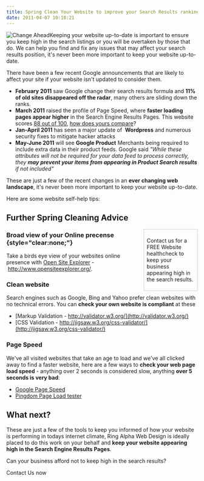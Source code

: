 ```yaml
---
title: Spring Clean Your Website to improve your Search Results ranking
date: 2011-04-07 10:18:21
---
```


![](/assets/change_ahead.jpg "Change Ahead")Keeping your website
up-to-date is important to ensure you keep high in the search listings
or you will be overtaken by those that do. We can help you find and fix
any issues that may affect your search results position, it's never been
more important to keep your website up-to-date.

There have been a few recent Google announcements that are likely to
affect your site if your website isn't updated to consider them.

- **February 2011** saw Google change their search results formula and
  **11% of old sites disappeared off the radar**, many others are
  sliding down the ranks.
- **March 2011** raised the profile of Page Speed, where **faster
  loading pages appear higher** in the Search Engine Results Pages.
  This website scores [88 out of
  100](http://pagespeed.googlelabs.com/#url=ringalpha.com&mobile=false),
  [how does yours compare](http://pagespeed.googlelabs.com/)?
- **Jan-April 2011** has seen a major update of  **Wordpress** and
  numerous security fixes to mitigate hacker attacks
- **May-June 2011** will see **Google Product** Merchants being
  required to include extra data in their product feeds. Google said
  _"While these attributes will not be required for your data feed to
  process correctly, they **may prevent your items from appearing in
  Product Search results** if not included"_

These are just a few of the recent changes in an **ever changing web
landscape**, it's never been more important to keep your website
up-to-date.

Here are some website self-help
tips:

## Further Spring Cleaning Advice

<div
style="float:right;width:25%;margin: 0 0 0.5em 0.5em;
border: 1px solid #ccc;padding:0.5em;">

Contact us for a FREE Website healthcheck to keep your business
appearing high in the search results.

</div>

### Broad view of your Online precense {style="clear:none;"}

Take a birds eye view of your websites online presence with [Open Site
Explorer](http://www.opensiteexplorer.org/) - <http://www.opensiteexplorer.org/>.

### Clean website

Search engines such as Google, Bing and Yahoo prefer clean websites with
no technical errors. You can **check your own website is compliant** at
these

- [Markup Validation -
  http://validator.w3.org/](http://validator.w3.org/)
- [CSS Validation -
  http://jigsaw.w3.org/css-validator/](http://jigsaw.w3.org/css-validator/)

### Page Speed

We've all visited websites that take an age to load and we've all
clicked away to find a faster website, here are a few ways to **check
your web page load speed** - anything over 2 seconds is considered slow,
anything **over 5 seconds is very bad**:

- [Google Page Speed](http://pagespeed.googlelabs.com/)
- [Pingdom Page Load tester](http://tools.pingdom.com/)

## What next?

These are just a few of the tools to keep you informed of how your
website is performing in todays internet climate, Ring Alpha Web Design
is ideally placed to do this work on your behalf and **keep your website
appearing high in the Search Engine Results Pages**.

Can your business afford not to keep high in the search results?

Contact Us now
